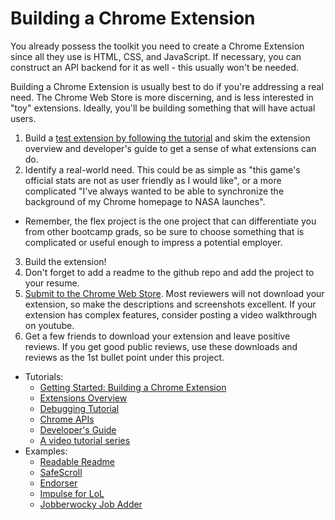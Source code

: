 # Building a Chrome Extension

You already possess the toolkit you need to create a Chrome Extension since all they use is HTML, CSS, and JavaScript. If necessary, you can construct an API backend for it as well - this usually won't be needed.

Building a Chrome Extension is usually best to do if you're addressing a real need. The Chrome Web Store is more discerning, and is less interested in "toy" extensions. Ideally, you'll be building something that will have actual users.

1. Build a [test extension by following the tutorial][tutorial] and skim the extension overview and developer's guide to get a sense of what extensions can do.
2. Identify a real-world need. This could be as simple as "this game's official stats are not as user friendly as I would like", or a more complicated "I've always wanted to be able to synchronize the background of my Chrome homepage to NASA launches".
  * Remember, the flex project is the one project that can differentiate you from other bootcamp grads, so be sure to choose something that is complicated or useful enough to impress a potential employer.
3. Build the extension!
4. Don't forget to add a readme to the github repo and add the project to your resume.
5. [Submit to the Chrome Web Store](https://developer.chrome.com/webstore/publish).  Most reviewers will not download your extension, so make the descriptions and screenshots excellent.  If your extension has complex features, consider posting a video walkthrough on youtube.
6. Get a few friends to download your extension and leave positive reviews. If you get good public reviews, use these downloads and reviews as the 1st bullet point under this project.

* Tutorials:
  * [Getting Started: Building a Chrome Extension][tutorial]
  * [Extensions Overview](https://developer.chrome.com/extensions/overview)
  * [Debugging Tutorial](https://developer.chrome.com/extensions/tut_debugging)
  * [Chrome APIs](https://developer.chrome.com/extensions/api_index)
  * [Developer's Guide](https://developer.chrome.com/extensions/devguide)
  * [A video tutorial series](https://www.youtube.com/watch?v=jyhu42WSC6Y)
* Examples:
  * [Readable Readme](https://github.com/edabot/readable-readme)
  * [SafeScroll](https://github.com/ksalehi/SafeScroll)
  * [Endorser](https://github.com/Tonyhliu/Endorser)
  * [Impulse for LoL](https://github.com/mattyshen/impulse)
  * [Jobberwocky Job Adder](https://github.com/timhwang21/jobberwocky-job-adder)

[tutorial]: https://developer.chrome.com/extensions/getstarted
